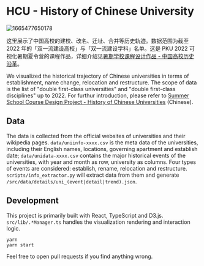 # HCU - History of Chinese University

![1665477650178](https://billc.oss-cn-shanghai.aliyuncs.com/v2/img/2022/10/11/1665477650178.png)

这里展示了中国高校的建校、改名、迁址、合并等历史轨迹。数据范围为截至 2022 年的「双一流建设高校」与「双一流建设学科」名单。这是 PKU 2022 可视化暑期夏令营的课程作品，详细介绍见[暑期学校课程设计作品 - 中国高校历史沿革](https://mp.weixin.qq.com/s/IvFwuXp8RNBzFUzdNRM7LA)。

We visualized the historical trajectory of Chinese universities in terms of establishment, name change, relocation and restructure. The scope of data is the list of "double first-class universities" and "double first-class disciplines" up to 2022. For furthur introduction, please refer to [Summer School Course Design Project - History of Chinese Universities](https://mp.weixin.qq.com/s/IvFwuXp8RNBzFUzdNRM7LA) (Chinese).


## Data

The data is collected from the official websites of universities and their wikipedia pages. `data/uniinfo-xxxx.csv` is the meta data of the universities, including their English names, locations, governing apartment and establish date; `data/unidata-xxxx.csv` contains the major historical events of the universities, with year and month as row, university as columns. Four types of events are considered: establish, rename, relocation and restructure. `scripts/info_extractor.py` will extract data from them and generate `/src/data/details/uni_(event|detail|trend).json`.

## Development

This project is primarily built with React, TypeScript and D3.js. `src/lib/.*Manager.ts` handles the visualization rendering and interaction logic.

```
yarn
yarn start
```

Feel free to open pull requests if you find anything wrong.
